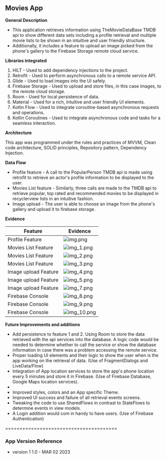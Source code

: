 ## Movies App

**General Description**

* This application retrieves information using TheMovieDataBase TMDB api to show different data sets
  including a profile retrieval and multiple movie lists to be shown in an intuitive and user friendly structure.
* Additionally, it includes a feature to upload an image picked from the phone's gallery to the
  Firebase Storage remote cloud service.

**Libraries integrated**

1. HILT - Used to add dependency injections to the project.
2. Retrofit - Used to perform asynchronous calls to a remote service API.
3. Glide - Used to load images into the UI safely.
4. Firebase Storage - Used to upload and store files, in this case images, to the remote cloud storage.
5. Room - Used for local persistence of data.
6. Material - Used for a rich, intuitive and user friendly UI elements.
7. Kotlin Flow - Used to integrate coroutine-based asynchronous requests and operations.
8. Kotlin Coroutines - Used to integrate asynchronous code and tasks for a seamless interaction.

**Architecture**

This app was programmed under the rules and practices of MVVM, Clean code architecture,
SOLID principles, Repository pattern, Dependency Injection.

**Data Flow**

* Profile feature - A call to the PopularPerson TMDB api is made using retrofit to retrieve an
  actor's profile information to be displayed to the user.
* Movies List feature - Similarly, three calls are made to the TMDB api to retrieve popular,
  top rated and recommended movies to be displayed in recyclerview lists in an intuitive fashion.
* Image upload - The user is able to choose an image from the phone's gallery and upload it to
  firebase storage.

**Evidence**

| Feature              | Evidence                                    |
|----------------------|---------------------------------------------|
| Profile Feature      | ![img.png](./assets/Evidence/img.png)       |
| Movies List Feature  | ![img_1.png](./assets/Evidence/img_1.png)   |
| Movies List Feature  | ![img_2.png](./assets/Evidence/img_2.png)   |
| Movies List Feature  | ![img_3.png](./assets/Evidence/img_3.png)   |
| Image upload Feature | ![img_4.png](./assets/Evidence/img_4.png)   |
| Image upload Feature | ![img_5.png](./assets/Evidence/img_5.png)   |
| Image upload Feature | ![img_7.png](./assets/Evidence/img_7.png)   |
| Firebase Console     | ![img_8.png](./assets/Evidence/img_8.png)   |
| Firebase Console     | ![img_9.png](./assets/Evidence/img_9.png)   |
| Firebase Console     | ![img_10.png](./assets/Evidence/img_10.png) |


**Future Improvements and additions**

* Add persistence to feature 1 and 2. Using Room to store the data retrieved with the api services
  into the database. A logic code would be needed to determine whether to call the service or show
  the database information in case there was a problem accessing the remote service.
* Proper loading UI elements and their logic to show the user when is the app working on the
  retrieval of data. (Use of FragmentDialogs and LiveData/Flow)
* Integration of App location services to store the app's phone location every 5 minutes and store
  it in Firebase. (Use of Firebase Database, Google Maps location services).
* 
* Improved styles, colors and an App specific Theme.
* Improved UI success and failure of all retrieval events screens.
* Tweaking the code to use SharedFlows in contrast to StateFlows to determine events in view models.
* A Login addition would com in handy to have users. (Use of Firebase Authentication)

=======================================

### App Version Reference

* version 1         1.0 - MAR 02 2023
